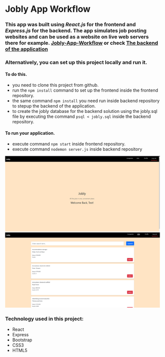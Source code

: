 # Jobly App Workflow

### This app was built using *React.js* for the frontend and *Express.js* for the backend. The app simulates job posting websites and can be used as a website on live web servers there for example. [Jobly-App-Workflow](http://zonked-breath.surge.sh/) or check [The backend of the application](https://jobly-app-workflow.herokuapp.com/)

### Alternatively, you can set up this project locally and run it.

#### To do this.
- you need to clone this project from github.
- run the `npm install` command to set up the frontend inside the frontend repository. 
- the same command `npm install` you need run inside backend repository to stepup the backend of the application. 
- to create the jobly database for the backend solution using the jobly.sql file by executing the command `psql < jobly.sql` inside the backend repository.

#### To run your application. 
- execute command `npm start` inside frontend repository. 
- execute command `nodemon server.js` inside backend repository

<img src="https://raw.githubusercontent.com/Spartak-Belov-Floresku/jobly-app-workflow/main/frontend/public/logos/first.png">

<img src="https://raw.githubusercontent.com/Spartak-Belov-Floresku/jobly-app-workflow/main/frontend/public/logos/second.png">

### Technology used in this project:
- React
- Express
- Bootstrap
- CSS3
- HTML5
